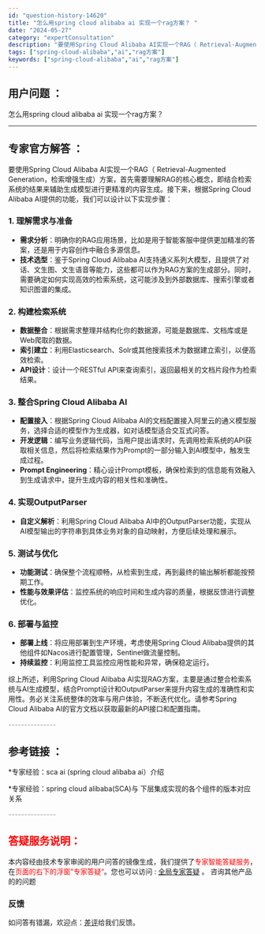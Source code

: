 ```yaml
---
id: "question-history-14620"
title: "怎么用spring cloud alibaba ai 实现一个rag方案？ "
date: "2024-05-27"
category: "expertConsultation"
description: "要使用Spring Cloud Alibaba AI实现一个RAG（ Retrieval-Augmented Generation，检索增强生成）方案，首先需要理解RAG的核心概念，即结合检索系统的结果来辅助生成模型进行更精准的内容生成。接下来，根据Spring Cloud Alibaba AI提供"
tags: ["spring-cloud-alibaba","ai","rag方案"]
keywords: ["spring-cloud-alibaba","ai","rag方案"]
---
```


## 用户问题 ： 
 怎么用spring cloud alibaba ai 实现一个rag方案？  

---------------
## 专家官方解答 ：

要使用Spring Cloud Alibaba AI实现一个RAG（ Retrieval-Augmented Generation，检索增强生成）方案，首先需要理解RAG的核心概念，即结合检索系统的结果来辅助生成模型进行更精准的内容生成。接下来，根据Spring Cloud Alibaba AI提供的功能，我们可以设计以下实现步骤：

### 1. 理解需求与准备
- **需求分析**：明确你的RAG应用场景，比如是用于智能客服中提供更加精准的答案，还是用于内容创作中融合多源信息。
- **技术选型**：鉴于Spring Cloud Alibaba AI支持通义系列大模型，且提供了对话、文生图、文生语音等能力，这些都可以作为RAG方案的生成部分。同时，需要确定如何实现高效的检索系统，这可能涉及到外部数据库、搜索引擎或者知识图谱的集成。

### 2. 构建检索系统
- **数据整合**：根据需求整理并结构化你的数据源，可能是数据库、文档库或是Web爬取的数据。
- **索引建立**：利用Elasticsearch、Solr或其他搜索技术为数据建立索引，以便高效检索。
- **API设计**：设计一个RESTful API来查询索引，返回最相关的文档片段作为检索结果。

### 3. 整合Spring Cloud Alibaba AI
- **配置接入**：根据Spring Cloud Alibaba AI的文档配置接入阿里云的通义模型服务，选择合适的模型作为生成器，如对话模型适合交互式问答。
- **开发逻辑**：编写业务逻辑代码，当用户提出请求时，先调用检索系统的API获取相关信息，然后将检索结果作为Prompt的一部分输入到AI模型中，触发生成过程。
- **Prompt Engineering**：精心设计Prompt模板，确保检索到的信息能有效融入到生成请求中，提升生成内容的相关性和准确性。

### 4. 实现OutputParser
- **自定义解析**：利用Spring Cloud Alibaba AI中的OutputParser功能，实现从AI模型输出的字符串到具体业务对象的自动映射，方便后续处理和展示。

### 5. 测试与优化
- **功能测试**：确保整个流程顺畅，从检索到生成，再到最终的输出解析都能按预期工作。
- **性能与效果评估**：监控系统的响应时间和生成内容的质量，根据反馈进行调整优化。

### 6. 部署与监控
- **部署上线**：将应用部署到生产环境，考虑使用Spring Cloud Alibaba提供的其他组件如Nacos进行配置管理，Sentinel做流量控制。
- **持续监控**：利用监控工具监控应用性能和异常，确保稳定运行。

综上所述，利用Spring Cloud Alibaba AI实现RAG方案，主要是通过整合检索系统与AI生成模型，结合Prompt设计和OutputParser来提升内容生成的准确性和实用性。务必关注系统整体的效率与用户体验，不断迭代优化。请参考Spring Cloud Alibaba AI的官方文档以获取最新的API接口和配置指南。


<font color="#949494">---------------</font> 


## 参考链接 ：

*专家经验：sca ai (spring cloud alibaba ai）介绍 
 
 *专家经验：spring cloud alibaba(SCA)与 下层集成实现的各个组件的版本对应关系 


 <font color="#949494">---------------</font> 
 


## <font color="#FF0000">答疑服务说明：</font> 

本内容经由技术专家审阅的用户问答的镜像生成，我们提供了<font color="#FF0000">专家智能答疑服务</font>，在<font color="#FF0000">页面的右下的浮窗”专家答疑“</font>。您也可以访问 : [全局专家答疑](https://answer.opensource.alibaba.com/docs/intro) 。 咨询其他产品的的问题

### 反馈
如问答有错漏，欢迎点：[差评](https://ai.nacos.io/user/feedbackByEnhancerGradePOJOID?enhancerGradePOJOId=14621)给我们反馈。
